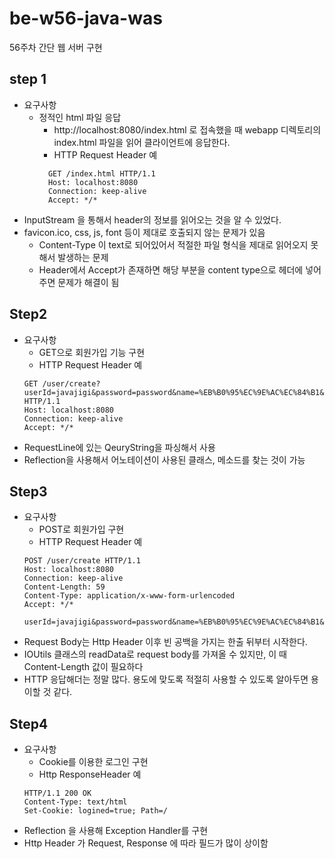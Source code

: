 # be-w56-java-was
56주차 간단 웹 서버 구현

## step 1 
- 요구사항
  - 정적인 html 파일 응답
    - http://localhost:8080/index.html 로 접속했을 때 webapp 디렉토리의 index.html 파일을 읽어 클라이언트에 응답한다.
    - HTTP Request Header 예 
    ``` 
      GET /index.html HTTP/1.1 
      Host: localhost:8080 
      Connection: keep-alive 
      Accept: */* 
    ```
- InputStream 을 통해서 header의 정보를 읽어오는 것을 알 수 있었다.
- favicon.ico, css, js, font 등이  제대로 호출되지 않는 문제가 있음
    - Content-Type 이 text로 되어있어서 적절한 파일 형식을 제대로 읽어오지 못해서 발생하는 문제
    - Header에서 Accept가 존재하면 해당 부분을 content type으로 헤더에 넣어주면 문제가 해결이 됨

## Step2
- 요구사항 
  - GET으로 회원가입 기능 구현
  - HTTP Request Header 예
  ```
  GET /user/create?userId=javajigi&password=password&name=%EB%B0%95%EC%9E%AC%EC%84%B1&email=javajigi%40slipp.net HTTP/1.1
  Host: localhost:8080
  Connection: keep-alive
  Accept: */*
  ```
- RequestLine에 있는 QeuryString을 파싱해서 사용
- Reflection을 사용해서 어노테이션이 사용된 클래스, 메소드를 찾는 것이 가능

## Step3
- 요구사항
  - POST로 회원가입 구현
  - HTTP Request Header 예
  ```
  POST /user/create HTTP/1.1
  Host: localhost:8080
  Connection: keep-alive
  Content-Length: 59
  Content-Type: application/x-www-form-urlencoded
  Accept: */*

  userId=javajigi&password=password&name=%EB%B0%95%EC%9E%AC%EC%84%B1&email=javajigi%40slipp.net
  ```
- Request Body는 Http Header 이후 빈 공백을 가지는 한출 뒤부터 시작한다.
- IOUtils 클래스의 readData로 request body를 가져올 수 있지만, 이 때 Content-Length 값이 필요하다
- HTTP 응답해더는 정말 많다. 용도에 맞도록 적절히 사용할 수 있도록 알아두면 용이할 것 같다.

## Step4
- 요구사항
  - Cookie를 이용한 로그인 구현
  - Http ResponseHeader 예
  ```
  HTTP/1.1 200 OK
  Content-Type: text/html
  Set-Cookie: logined=true; Path=/
  ```
- Reflection 을 사용해 Exception Handler를 구현
- Http Header 가 Request, Response 에 따라 필드가 많이 상이함

